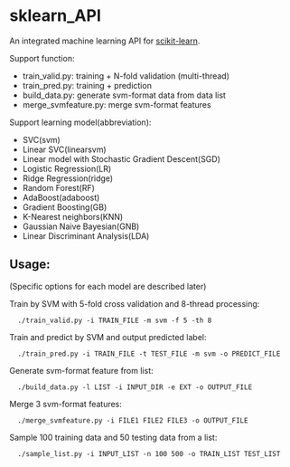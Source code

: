 sklearn_API
===========

An integrated machine learning API for [scikit-learn](http://scikit-learn.org/stable/).

Support function:
* train_valid.py: training + N-fold validation (multi-thread)
* train_pred.py: training + prediction
* build_data.py: generate svm-format data from data list
* merge_svmfeature.py: merge svm-format features

Support learning model(abbreviation):
* SVC(svm)
* Linear SVC(linearsvm)
* Linear model with Stochastic Gradient Descent(SGD)
* Logistic Regression(LR)
* Ridge Regression(ridge)
* Random Forest(RF)
* AdaBoost(adaboost)
* Gradient Boosting(GB)
* K-Nearest neighbors(KNN)
* Gaussian Naive Bayesian(GNB)
* Linear Discriminant Analysis(LDA)


Usage: 
-----
(Specific options for each model are described later)

Train by SVM with 5-fold cross validation and 8-thread processing:
```
  ./train_valid.py -i TRAIN_FILE -m svm -f 5 -th 8
```
Train and predict by SVM and output predicted label:
```
  ./train_pred.py -i TRAIN_FILE -t TEST_FILE -m svm -o PREDICT_FILE
```
Generate svm-format feature from list:
```
  ./build_data.py -l LIST -i INPUT_DIR -e EXT -o OUTPUT_FILE
```
Merge 3 svm-format features:
```
  ./merge_svmfeature.py -i FILE1 FILE2 FILE3 -o OUTPUT_FILE
```
Sample 100 training data and 50 testing data from a list:
```
  ./sample_list.py -i INPUT_LIST -n 100 500 -o TRAIN_LIST TEST_LIST
```

